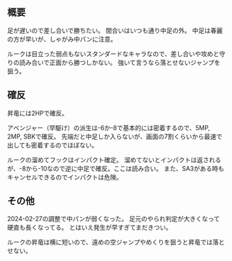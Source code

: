 ## 概要

足が遅いので差し合いで勝ちたい。
間合いはいつも通り中足の外。
中足は春麗の方が早いが、しゃがみ中パンに注意。

ルークは目立った弱点もないスタンダードなキャラなので、差し合いや攻めと守りの読み合いで正面から勝つしかない。
強いて言うなら落とせないジャンプを狙う。

## 確反

昇竜には2HPで確反。

アベンジャー（早駆け）の派生は-6か-8で基本的には密着するので、5MP, 2MP, SBKで確反。
先端だと中足しか入らないが、画面の7割くらいから最速で出しても密着するのでほぼない。

ルークの溜めてフックはインパクト確定。
溜めてないとインパクトは返されるが、-8から-10なので逆に中足で確反。ここは読み合い。
また、SA3がある時もキャンセルできるのでインパクトは危険。

## その他

2024-02-27の調整で中パンが弱くなった。
足元のやられ判定が大きくなって硬直も長くなってる。
とはいえ発生が早すぎてまだきつい。

ルークの昇竜は横に短いので、遠めの空ジャンプやめくりを狙うと昇竜では落とせない。
